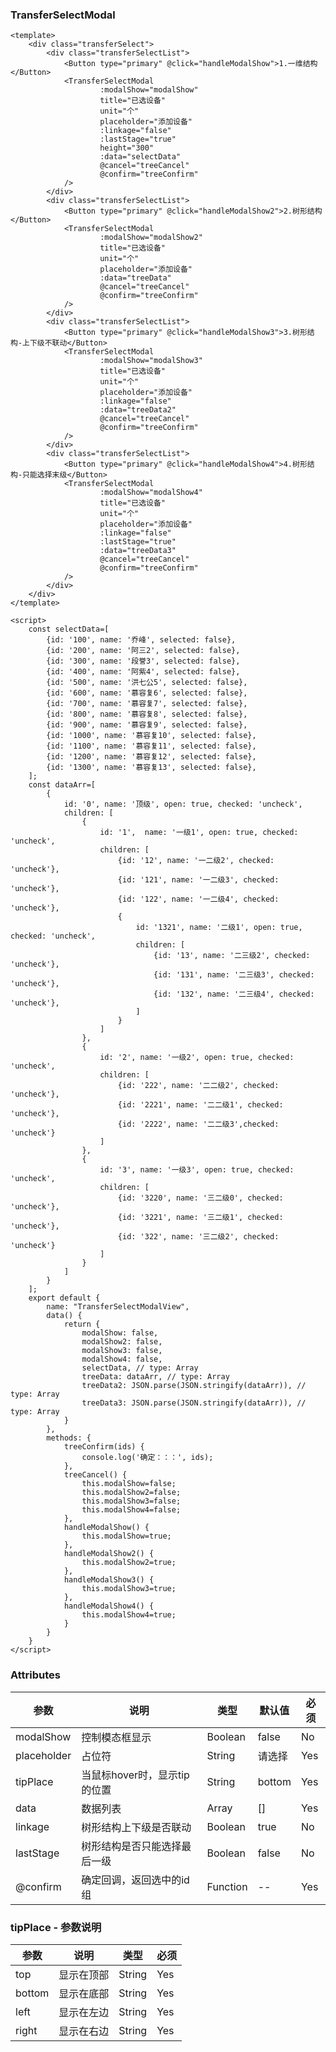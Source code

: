 ### TransferSelectModal

<template>
    <div class="transferSelect">
        <div class="transferSelectList">
            <Button type="primary" @click="handleModalShow">1.一维结构</Button>
            <TransferSelectModal
                    :modalShow="modalShow"
                    title="已选设备"
                    unit="个"
                    placeholder="添加设备"
                    :linkage="false"
                    :lastStage="true"
                    height="300"
                    :data="selectData"
                    @cancel="treeCancel"
                    @confirm="treeConfirm"
            />
        </div>
        <div class="transferSelectList">
            <Button type="primary" @click="handleModalShow2">2.树形结构</Button>
            <TransferSelectModal
                    :modalShow="modalShow2"
                    title="已选设备"
                    unit="个"
                    placeholder="添加设备"
                    :data="treeData"
                    @cancel="treeCancel"
                    @confirm="treeConfirm"
            />
        </div>
        <div class="transferSelectList">
            <Button type="primary" @click="handleModalShow3">3.树形结构-上下级不联动</Button>
            <TransferSelectModal
                    :modalShow="modalShow3"
                    title="已选设备"
                    unit="个"
                    placeholder="添加设备"
                    :linkage="false"
                    :data="treeData2"
                    @cancel="treeCancel"
                    @confirm="treeConfirm"
            />
        </div>
        <div class="transferSelectList">
            <Button type="primary" @click="handleModalShow4">4.树形结构-只能选择末级</Button>
            <TransferSelectModal
                    :modalShow="modalShow4"
                    title="已选设备"
                    unit="个"
                    placeholder="添加设备"
                    :linkage="false"
                    :lastStage="true"
                    :data="treeData3"
                    @cancel="treeCancel"
                    @confirm="treeConfirm"
            />
        </div>
    </div>
</template>

<script>
    const selectData=[
        {id: '100', name: '乔峰', selected: false},
        {id: '200', name: '阿三2', selected: false},
        {id: '300', name: '段誉3', selected: false},
        {id: '400', name: '阿紫4', selected: false},
        {id: '500', name: '洪七公5', selected: false},
        {id: '600', name: '慕容复6', selected: false},
        {id: '700', name: '慕容复7', selected: false},
        {id: '800', name: '慕容复8', selected: false},
        {id: '900', name: '慕容复9', selected: false},
        {id: '1000', name: '慕容复10', selected: false},
        {id: '1100', name: '慕容复11', selected: false},
        {id: '1200', name: '慕容复12', selected: false},
        {id: '1300', name: '慕容复13', selected: false},
    ];
    const dataArr=[
        {
            id: '0', name: '顶级', open: true, checked: 'uncheck',
            children: [
                {
                    id: '1',  name: '一级1', open: true, checked: 'uncheck',
                    children: [
                        {id: '12', name: '一二级2', checked: 'uncheck'},
                        {id: '121', name: '一二级3', checked: 'uncheck'},
                        {id: '122', name: '一二级4', checked: 'uncheck'},
                        {
                            id: '1321', name: '二级1', open: true, checked: 'uncheck',
                            children: [
                                {id: '13', name: '二三级2', checked: 'uncheck'},
                                {id: '131', name: '二三级3', checked: 'uncheck'},
                                {id: '132', name: '二三级4', checked: 'uncheck'},
                            ]
                        }
                    ]
                },
                {
                    id: '2', name: '一级2', open: true, checked: 'uncheck',
                    children: [
                        {id: '222', name: '二二级2', checked: 'uncheck'},
                        {id: '2221', name: '二二级1', checked: 'uncheck'},
                        {id: '2222', name: '二二级3',checked: 'uncheck'}
                    ]
                },
                {
                    id: '3', name: '一级3', open: true, checked: 'uncheck',
                    children: [
                        {id: '3220', name: '三二级0', checked: 'uncheck'},
                        {id: '3221', name: '三二级1', checked: 'uncheck'},
                        {id: '322', name: '三二级2', checked: 'uncheck'}
                    ]
                }
            ]
        }
    ];
    export default {
        name: "TransferSelectModalView",
        data() {
            return {
                modalShow: false,
                modalShow2: false,
                modalShow3: false,
                modalShow4: false,
                selectData, // type: Array
                treeData: dataArr, // type: Array
                treeData2: JSON.parse(JSON.stringify(dataArr)), // type: Array
                treeData3: JSON.parse(JSON.stringify(dataArr)), // type: Array
            }
        },
        methods: {
            treeConfirm(ids) {
                console.log('确定：：：', ids);
            },
            treeCancel() {
                this.modalShow=false;
                this.modalShow2=false;
                this.modalShow3=false;
                this.modalShow4=false;
            },
            handleModalShow() {
                this.modalShow=true;
            },
            handleModalShow2() {
                this.modalShow2=true;
            },
            handleModalShow3() {
                this.modalShow3=true;
            },
            handleModalShow4() {
                this.modalShow4=true;
            }
        }
    }
</script>

<style lang="stylus" scoped>
.transferSelect
    padding 16px
    .transferSelectList
        margin-bottom 16px
        width 300px
    h3
        font-size 16px
        margin 12px

</style>

```vue
<template>
    <div class="transferSelect">
        <div class="transferSelectList">
            <Button type="primary" @click="handleModalShow">1.一维结构</Button>
            <TransferSelectModal
                    :modalShow="modalShow"
                    title="已选设备"
                    unit="个"
                    placeholder="添加设备"
                    :linkage="false"
                    :lastStage="true"
                    height="300"
                    :data="selectData"
                    @cancel="treeCancel"
                    @confirm="treeConfirm"
            />
        </div>
        <div class="transferSelectList">
            <Button type="primary" @click="handleModalShow2">2.树形结构</Button>
            <TransferSelectModal
                    :modalShow="modalShow2"
                    title="已选设备"
                    unit="个"
                    placeholder="添加设备"
                    :data="treeData"
                    @cancel="treeCancel"
                    @confirm="treeConfirm"
            />
        </div>
        <div class="transferSelectList">
            <Button type="primary" @click="handleModalShow3">3.树形结构-上下级不联动</Button>
            <TransferSelectModal
                    :modalShow="modalShow3"
                    title="已选设备"
                    unit="个"
                    placeholder="添加设备"
                    :linkage="false"
                    :data="treeData2"
                    @cancel="treeCancel"
                    @confirm="treeConfirm"
            />
        </div>
        <div class="transferSelectList">
            <Button type="primary" @click="handleModalShow4">4.树形结构-只能选择末级</Button>
            <TransferSelectModal
                    :modalShow="modalShow4"
                    title="已选设备"
                    unit="个"
                    placeholder="添加设备"
                    :linkage="false"
                    :lastStage="true"
                    :data="treeData3"
                    @cancel="treeCancel"
                    @confirm="treeConfirm"
            />
        </div>
    </div>
</template>

<script>
    const selectData=[
        {id: '100', name: '乔峰', selected: false},
        {id: '200', name: '阿三2', selected: false},
        {id: '300', name: '段誉3', selected: false},
        {id: '400', name: '阿紫4', selected: false},
        {id: '500', name: '洪七公5', selected: false},
        {id: '600', name: '慕容复6', selected: false},
        {id: '700', name: '慕容复7', selected: false},
        {id: '800', name: '慕容复8', selected: false},
        {id: '900', name: '慕容复9', selected: false},
        {id: '1000', name: '慕容复10', selected: false},
        {id: '1100', name: '慕容复11', selected: false},
        {id: '1200', name: '慕容复12', selected: false},
        {id: '1300', name: '慕容复13', selected: false},
    ];
    const dataArr=[
        {
            id: '0', name: '顶级', open: true, checked: 'uncheck',
            children: [
                {
                    id: '1',  name: '一级1', open: true, checked: 'uncheck',
                    children: [
                        {id: '12', name: '一二级2', checked: 'uncheck'},
                        {id: '121', name: '一二级3', checked: 'uncheck'},
                        {id: '122', name: '一二级4', checked: 'uncheck'},
                        {
                            id: '1321', name: '二级1', open: true, checked: 'uncheck',
                            children: [
                                {id: '13', name: '二三级2', checked: 'uncheck'},
                                {id: '131', name: '二三级3', checked: 'uncheck'},
                                {id: '132', name: '二三级4', checked: 'uncheck'},
                            ]
                        }
                    ]
                },
                {
                    id: '2', name: '一级2', open: true, checked: 'uncheck',
                    children: [
                        {id: '222', name: '二二级2', checked: 'uncheck'},
                        {id: '2221', name: '二二级1', checked: 'uncheck'},
                        {id: '2222', name: '二二级3',checked: 'uncheck'}
                    ]
                },
                {
                    id: '3', name: '一级3', open: true, checked: 'uncheck',
                    children: [
                        {id: '3220', name: '三二级0', checked: 'uncheck'},
                        {id: '3221', name: '三二级1', checked: 'uncheck'},
                        {id: '322', name: '三二级2', checked: 'uncheck'}
                    ]
                }
            ]
        }
    ];
    export default {
        name: "TransferSelectModalView",
        data() {
            return {
                modalShow: false,
                modalShow2: false,
                modalShow3: false,
                modalShow4: false,
                selectData, // type: Array
                treeData: dataArr, // type: Array
                treeData2: JSON.parse(JSON.stringify(dataArr)), // type: Array
                treeData3: JSON.parse(JSON.stringify(dataArr)), // type: Array
            }
        },
        methods: {
            treeConfirm(ids) {
                console.log('确定：：：', ids);
            },
            treeCancel() {
                this.modalShow=false;
                this.modalShow2=false;
                this.modalShow3=false;
                this.modalShow4=false;
            },
            handleModalShow() {
                this.modalShow=true;
            },
            handleModalShow2() {
                this.modalShow2=true;
            },
            handleModalShow3() {
                this.modalShow3=true;
            },
            handleModalShow4() {
                this.modalShow4=true;
            }
        }
    }
</script>

```

### Attributes

| 参数     | 说明  | 类型    | 默认值  | 必须    |
| ------- | ---- | ------ | ------- | ------ |
| modalShow    | 控制模态框显示 | Boolean | false | No     |
| placeholder    | 占位符 | String | 请选择 | Yes     |
| tipPlace    | 当鼠标hover时，显示tip的位置 | String | bottom | Yes     |
| data    | 数据列表 | Array | [] | Yes     |
| linkage    | 树形结构上下级是否联动 | Boolean | true | No     |
| lastStage    | 树形结构是否只能选择最后一级 | Boolean | false | No     |
| @confirm    | 确定回调，返回选中的id组 | Function | -- | Yes     |

### tipPlace - 参数说明

| 参数     | 说明  | 类型    | 必须    |
| ------- | ---- | ------ | ------ |
| top    | 显示在顶部 | String | Yes     |
| bottom    | 显示在底部 | String | Yes     |
| left    | 显示在左边 | String | Yes     |
| right    | 显示在右边 | String | Yes     |